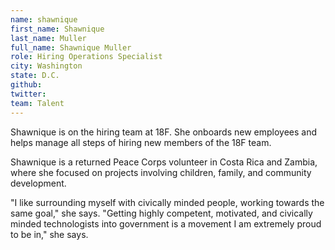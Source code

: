 ```yaml
---
name: shawnique
first_name: Shawnique
last_name: Muller
full_name: Shawnique Muller
role: Hiring Operations Specialist
city: Washington
state: D.C.
github:
twitter:
team: Talent
---
```


Shawnique is on the hiring team at 18F. She onboards new employees and helps manage all steps of hiring new members of the 18F team.

Shawnique is a returned Peace Corps volunteer in Costa Rica and Zambia, where she focused on projects involving children, family, and community development.

"I like surrounding myself with civically minded people, working towards the same goal," she says. "Getting highly competent, motivated, and civically minded technologists into government is a movement I am extremely proud to be in," she says.
